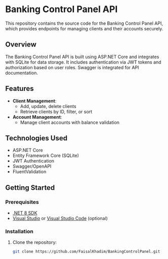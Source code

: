 # Banking Control Panel API

This repository contains the source code for the Banking Control Panel API, which provides endpoints for managing clients and their accounts securely.

## Overview

The Banking Control Panel API is built using ASP.NET Core and integrates with SQLite for data storage. It includes authentication via JWT tokens and authorization based on user roles. Swagger is integrated for API documentation.

## Features

- **Client Management**:
  - Add, update, delete clients
  - Retrieve clients by ID, filter, or sort
- **Account Management**:
  - Manage client accounts with balance validation

## Technologies Used

- ASP.NET Core
- Entity Framework Core (SQLite)
- JWT Authentication
- Swagger/OpenAPI
- FluentValidation

## Getting Started

### Prerequisites

- [.NET 8 SDK](https://dotnet.microsoft.com/download/dotnet/6.0)
- [Visual Studio](https://visualstudio.microsoft.com/) or [Visual Studio Code](https://code.visualstudio.com/) (optional)

### Installation

1. Clone the repository:

   ```bash
   git clone https://github.com/FaisalKhadim/BankingControlPanel.git
